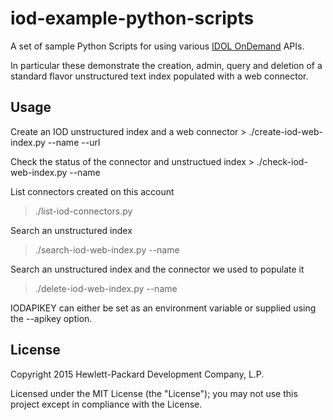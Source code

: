 # iod-example-python-scripts

A set of sample Python Scripts for using various [IDOL OnDemand](http://www.idolondemand.com) APIs.  

In particular these demonstrate the creation, admin, query and deletion of a standard flavor unstructured text index populated with a web connector.

## Usage

Create an IOD unstructured index and a web connector
    > ./create-iod-web-index.py --name <indexname> --url <enter URL here>

Check the status of the connector and unstructued index
    > ./check-iod-web-index.py --name <indexname>

List connectors created on this account
> ./list-iod-connectors.py 

Search an unstructured index
> ./search-iod-web-index.py --name <indexname> <search text>

Search an unstructured index and the connector we used to populate it
> ./delete-iod-web-index.py --name <indexname>

IODAPIKEY can either be set as an environment variable or supplied using the --apikey option.

## License
Copyright 2015 Hewlett-Packard Development Company, L.P.

Licensed under the MIT License (the "License"); you may not use this project except in compliance with the License.


